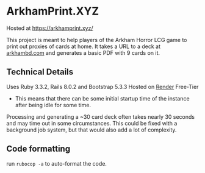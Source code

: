 # ArkhamPrint.XYZ
Hosted at https://arkhamprint.xyz/

This project is meant to help players of the Arkham Horror LCG game to print out proxies of cards at home.
It takes a URL to a deck at [arkhambd.com](https://arkhamdb.com/) and generates a basic PDF with 9 cards on it.


## Technical Details
Uses Ruby 3.3.2, Rails 8.0.2 and Bootstrap 5.3.3
Hosted on [Render](https://render.com/) Free-Tier
- This means that there can be some initial startup time of the instance after being idle for some time. 

Processing and generating a ~30 card deck often takes nearly 30 seconds and may time out in some circumstances.
This could be fixed with a background job system, but that would also add a lot of complexity.

## Code formatting
run `rubocop -a` to auto-format the code.